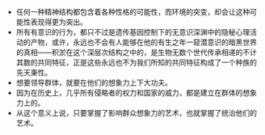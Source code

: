 - 任何一种精神结构都包含着各种性格的可能性，而环境的突变，却会让这种可能性表现得更为突出。 
- 所有有意识的行为，都只不过是遗传基因控制下的无意识深渊中的隐秘心理活动的产物，或许，永远也不会有人能够在他的有生之年一窥潜意识的暗黑世界的真相——积淤在这个深层次结构之中的，是生物无数个世代传承相递的不计其数的共同特征，正是这些永远也不为我们所知的共同特征构成了一个种族的先天秉性。 
- 想要领导群体，就要在他们的想象力上下大功夫。 
- 因为在历史上，几乎所有侵略者的权力和国家的威力，都是建立在群体的想象力上的。 
- 从这个意义上说，只要掌握了影响群众想象力的艺术，也就掌握了统治他们的艺术。

